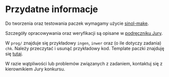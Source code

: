 # Przydatne informacje

Do tworzenia oraz testowania paczek wymagamy użycie [sinol-make](https://github.com/sio2project/sinol-make/).

Szczegóły opracowywania oraz weryfikacji są opisane w [podręczniku Jury](https://sinol3.dasie.mimuw.edu.pl/sinol3/Informations).

W `prog/` znajduje się przykładowy `ingen`, `inwer` oraz (o ile dotyczy zadania) `chk`.
Należy przeczytać i usunąć przykładowy kod.
Template paczki znajduję się [tutaj](https://sinol3.dasie.mimuw.edu.pl/sinol3/template-package).

W razie wątpliwości lub problemów związanych z zadaniem, kontaktuj się z kierownikiem Jury konkursu.
